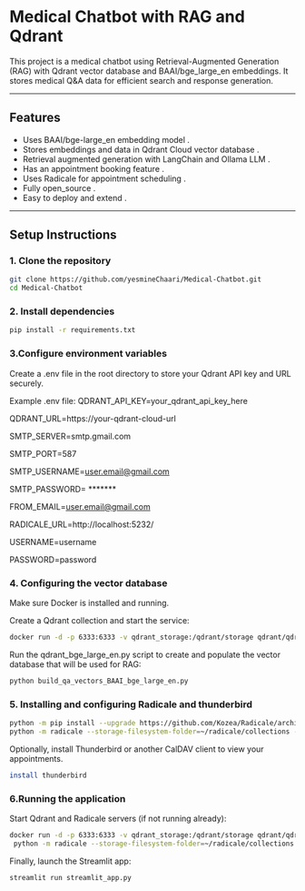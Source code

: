 # Medical Chatbot with RAG and Qdrant

This project is a medical chatbot using Retrieval-Augmented Generation (RAG) with Qdrant vector database and BAAI/bge_large_en embeddings. It stores medical Q&A data for efficient search and response generation.

---

## Features

- Uses BAAI/bge-large_en embedding model .
- Stores embeddings and data in Qdrant Cloud vector database .
- Retrieval augmented generation with LangChain and Ollama LLM .
- Has an appointment booking feature .
- Uses Radicale for appointment scheduling .
- Fully open_source .
- Easy to deploy and extend .

---

## Setup Instructions

### 1. Clone the repository

```bash
git clone https://github.com/yesmineChaari/Medical-Chatbot.git
cd Medical-Chatbot
```
### 2. Install  dependencies
```bash
pip install -r requirements.txt

```
### 3.Configure environment variables
Create a .env file in the root directory to store your Qdrant API key and URL securely.

Example .env file:
   QDRANT_API_KEY=your_qdrant_api_key_here
   
   QDRANT_URL=https://your-qdrant-cloud-url
   
   SMTP_SERVER=smtp.gmail.com
   
   SMTP_PORT=587
   
   SMTP_USERNAME=user.email@gmail.com
   
   SMTP_PASSWORD= *******
   
   FROM_EMAIL=user.email@gmail.com
   
   RADICALE_URL=http://localhost:5232/
   
   USERNAME=username
   
   PASSWORD=password


### 4. Configuring the vector database
Make sure Docker is installed and running.

Create a Qdrant collection and start the service:
```bash
docker run -d -p 6333:6333 -v qdrant_storage:/qdrant/storage qdrant/qdrant
```
 Run the qdrant_bge_large_en.py script to create and populate the vector database that will be used for RAG:
 ```bash
python build_qa_vectors_BAAI_bge_large_en.py
```

### 5. Installing and configuring Radicale and thunderbird
 ```bash
python -m pip install --upgrade https://github.com/Kozea/Radicale/archive/master.tar.gz
python -m radicale --storage-filesystem-folder=~/radicale/collections --auth-type none

```
Optionally, install Thunderbird or another CalDAV client to view your appointments.
```bash
install thunderbird
```

### 6.Running the application
Start Qdrant and Radicale servers (if not running already):
```bash
docker run -d -p 6333:6333 -v qdrant_storage:/qdrant/storage qdrant/qdrant
 python -m radicale --storage-filesystem-folder=~/radicale/collections --auth-type none
```
Finally, launch the Streamlit app:
 ```bash
streamlit run streamlit_app.py
```



